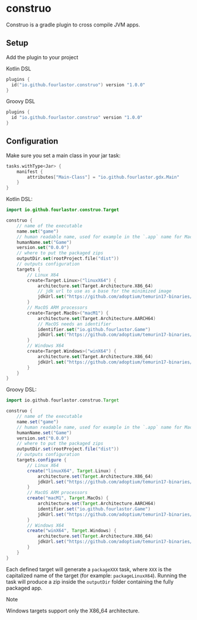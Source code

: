 # construo

Construo is a gradle plugin to cross compile JVM apps.

## Setup

Add the plugin to your project

Kotlin DSL

```kotlin
plugins {
  id("io.github.fourlastor.construo") version "1.0.0"
}
```

Groovy DSL

```groovy
plugins {
  id "io.github.fourlastor.construo" version "1.0.0"
}
```

## Configuration

Make sure you set a main class in your jar task:

```kotlin
tasks.withType<Jar> {
    manifest {
        attributes["Main-Class"] = "io.github.fourlastor.gdx.Main"
    }
}
```

Kotlin DSL:

```kotlin
import io.github.fourlastor.construo.Target

construo {
    // name of the executable
    name.set("game")
    // human readable name, used for example in the `.app` name for MacOS
    humanName.set("Game")
    version.set("0.0.0")
    // where to put the packaged zips
    outputDir.set(rootProject.file("dist"))
    // outputs configuration
    targets {
        // Linux X64
        create<Target.Linux>("linuxX64") {
            architecture.set(Target.Architecture.X86_64)
            // jdk url to use as a base for the minimized image
            jdkUrl.set("https://github.com/adoptium/temurin17-binaries/releases/download/jdk-17.0.8%2B7/OpenJDK17U-jdk_x64_linux_hotspot_17.0.8_7.tar.gz")
        }
        // MacOS ARM processors
        create<Target.MacOs>("macM1") {
            architecture.set(Target.Architecture.AARCH64)
            // MacOS needs an identifier
            identifier.set("io.github.fourlastor.Game")
            jdkUrl.set("https://github.com/adoptium/temurin17-binaries/releases/download/jdk-17.0.8%2B7/OpenJDK17U-jdk_aarch64_mac_hotspot_17.0.8_7.tar.gz")
        }
        // Windows X64
        create<Target.Windows>("winX64") {
            architecture.set(Target.Architecture.X86_64)
            jdkUrl.set("https://github.com/adoptium/temurin17-binaries/releases/download/jdk-17.0.8%2B7/OpenJDK17U-jdk_x64_windows_hotspot_17.0.8_7.zip")
        }
    }
}
```

Groovy DSL:

```groovy
import io.github.fourlastor.construo.Target

construo {
    // name of the executable
    name.set("game")
    // human readable name, used for example in the `.app` name for MacOS
    humanName.set("Game")
    version.set("0.0.0")
    // where to put the packaged zips
    outputDir.set(rootProject.file("dist"))
    // outputs configuration
    targets.configure {
        // Linux X64
        create("linuxX64", Target.Linux) {
            architecture.set(Target.Architecture.X86_64)
            jdkUrl.set("https://github.com/adoptium/temurin17-binaries/releases/download/jdk-17.0.8%2B7/OpenJDK17U-jdk_x64_linux_hotspot_17.0.8_7.tar.gz")
        }
        // MacOS ARM processors
        create("macM1", Target.MacOs) {
            architecture.set(Target.Architecture.AARCH64)
            identifier.set("io.github.fourlastor.Game")
            jdkUrl.set("https://github.com/adoptium/temurin17-binaries/releases/download/jdk-17.0.8%2B7/OpenJDK17U-jdk_aarch64_mac_hotspot_17.0.8_7.tar.gz")
        }
        // Windows X64
        create("winX64", Target.Windows) {
            architecture.set(Target.Architecture.X86_64)
            jdkUrl.set("https://github.com/adoptium/temurin17-binaries/releases/download/jdk-17.0.8%2B7/OpenJDK17U-jdk_x64_windows_hotspot_17.0.8_7.zip")
        }
    }
}

```

Each defined target will generate a `packageXXX` task, where `XXX` is the capitalized name of the target (for example: `packageLinuxX64`). Running the task will produce a zip inside the `outputDir` folder containing the fully packaged app.

> [!NOTE]
> Windows targets support only the X86_64 architecture.
